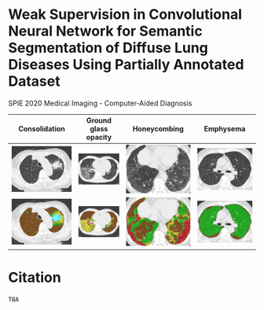 # Weak Supervision in Convolutional Neural Network for Semantic Segmentation of Diffuse Lung Diseases Using Partially Annotated Dataset
SPIE 2020 Medical Imaging - Computer-Aided Diagnosis

| Consolidation |Ground glass opacity| Honeycombing | Emphysema |
|--|--|--|--|
|![img_original_con][]|![img_original_ggo][]|![img_original_hcm][]|![img_original_emp][]|
|![img_result_con][]|![img_result_ggo][]|![img_result_hcm][]|![img_result_emp][]|

[img_original_con]: manuscript/images/median/original/1_0764_20080619_2_495.png

[img_original_ggo]: manuscript/images/median/original/2_1134_20090216_3_145.png

[img_original_hcm]: manuscript/images/median/original/3_0835_20080825_3_95.png

[img_original_emp]: manuscript/images/median/original/4_0222_20070621_3_180.png

[img_result_con]: manuscript/images/median/alpha0.1/1_0764_20080619_2_495.png

[img_result_ggo]: manuscript/images/median/alpha0.1/2_1134_20090216_3_145.png

[img_result_hcm]: manuscript/images/median/alpha0.1/3_0835_20080825_3_95.png

[img_result_emp]: manuscript/images/median/alpha0.1/4_0222_20070621_3_180.png

# Citation
```
TBA
```
